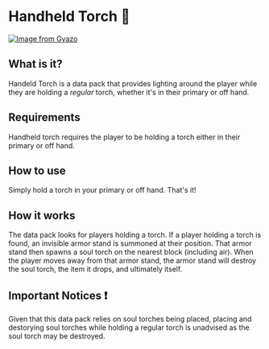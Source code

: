 # Handheld Torch 🔦
[![Image from Gyazo](https://i.gyazo.com/5295073ad6ee7a5b6e08d72fb3721e6d.gif)](https://gyazo.com/5295073ad6ee7a5b6e08d72fb3721e6d)

## What is it?
Handeld Torch is a data pack that provides lighting around the player while they are holding a <em>regular</em> torch, whether it's in their primary or off hand.

## Requirements
Handheld torch requires the player to be holding a torch either in their primary or off hand.

## How to use
Simply hold a torch in your primary or off hand. That's it!

## How it works
The data pack looks for players holding a torch. If a player holding a torch is found, an invisible armor stand is summoned at their position. That armor stand then spawns a soul torch on the nearest block (including air). When the player moves away from that armor stand, the armor stand will destroy the soul torch, the item it drops, and ultimately itself.

## Important Notices ❗
Given that this data pack relies on soul torches being placed, placing and destorying soul torches while holding a regular torch is unadvised as the soul torch may be destroyed.
